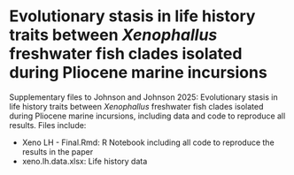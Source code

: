 # Evolutionary stasis in life history traits between *Xenophallus* freshwater fish clades isolated during Pliocene marine incursions

Supplementary files to Johnson and Johnson 2025: Evolutionary stasis in life history traits between *Xenophallus* freshwater fish clades isolated during Pliocene marine incursions, including data and code to reproduce all results. Files include:

-   Xeno LH - Final.Rmd: R Notebook including all code to reproduce the results in the paper
-   xeno.lh.data.xlsx: Life history data

